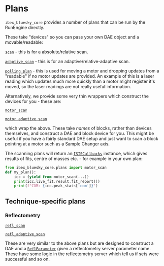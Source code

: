 # Plans 

`ibex_bluesky_core` provides a number of plans that can be run by the RunEngine directly. 

These take "devices" so you can pass your own DAE object and a movable/readable: 

[`scan`](ibex_bluesky_core.plans.scan) - this is for a absolute/relative scan.

[`adaptive_scan`](ibex_bluesky_core.plans.adaptive_scan) - this is for an adaptive/relative-adaptive scan.

[`polling_plan`](ibex_bluesky_core.plans.polling_plan) - this is used for moving a motor and dropping updates from a "readable" if no motor updates are provided. An example of this is a laser reading which updates much more quickly than a motor might register it's moved, so the laser readings are not really useful information. 

Alternatively, we provide some very thin wrappers which construct the devices for you - these are:

[`motor_scan`](ibex_bluesky_core.plans.motor_scan)

[`motor_adaptive_scan`](ibex_bluesky_core.plans.motor_scan)

which wrap the above. These take _names_ of blocks, rather than devices themselves, and construct a DAE and block device for you. This might be useful if you have a fairly standard DAE setup and just want to scan a block pointing at a motor such as a Sample Changer axis.

The scanning plans will return an [`ISISCallbacks`](ibex_bluesky_core.callbacks.ISISCallbacks) instance, which gives results of fits, centre of masses etc. - for example in your own plan:

```python
from ibex_bluesky_core.plans import motor_scan
def my_plan():
    icc = (yield from motor_scan(...))
    print(icc.live_fit.result.fit_report())
    print(f"COM: {icc.peak_stats['com']}")
```


## Technique-specific plans

### Reflectometry

[`refl_scan`](ibex_bluesky_core.plans.reflectometry.refl_scan)

[`refl_adaptive_scan`](ibex_bluesky_core.plans.reflectometry.refl_adaptive_scan)

These are very similar to the above plans but are designed to construct a DAE and a [`ReflParameter`](ibex_bluesky_core.devices.reflectometry.ReflParameter) given a reflectometry server parameter name. These have some logic in the reflectometry server which tell us if sets were successful and so on. 

